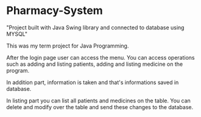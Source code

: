 # Pharmacy-System
"Project built with Java Swing library and connected to database using MYSQL"

This was my term project for Java Programming.

After the login page user can access the menu. You can access operations such as adding and listing patients, adding and listing medicine on the program.

In addition part, information is taken and that's informations saved in database. 

In listing part you can list all patients and medicines on the table. You can delete and modify over the table and send these changes to the database.

